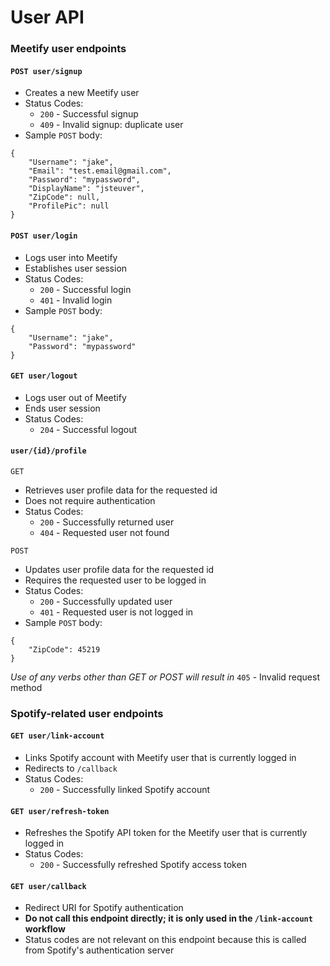 # User API

### Meetify user endpoints
#### `POST user/signup`
- Creates a new Meetify user
- Status Codes:
    - `200` - Successful signup
    - `409` - Invalid signup: duplicate user
- Sample `POST` body:  
```
{  
    "Username": "jake",
    "Email": "test.email@gmail.com",
    "Password": "mypassword",
    "DisplayName": "jsteuver",
    "ZipCode": null,
    "ProfilePic": null
}
```

#### `POST user/login`
- Logs user into Meetify
- Establishes user session
- Status Codes:
    - `200` - Successful login
    - `401` - Invalid login
- Sample `POST` body:
```
{
    "Username": "jake",
    "Password": "mypassword"
}
```

#### `GET user/logout`
- Logs user out of Meetify
- Ends user session
- Status Codes:
    - `204` - Successful logout

#### `user/{id}/profile`
`GET`
- Retrieves user profile data for the requested id
- Does not require authentication
- Status Codes:
    - `200` - Successfully returned user
    - `404` - Requested user not found

`POST`
- Updates user profile data for the requested id
- Requires the requested user to be logged in
 - Status Codes:
    - `200` - Successfully updated user
    - `401` - Requested user is not logged in
- Sample `POST` body:
```
{
    "ZipCode": 45219
}
```
*Use of any verbs other than GET or POST will result in* `405` - Invalid request method

### Spotify-related user endpoints
#### `GET user/link-account`
- Links Spotify account with Meetify user that is currently logged in
- Redirects to `/callback`
- Status Codes:
    - `200` - Successfully linked Spotify account

#### `GET user/refresh-token`
- Refreshes the Spotify API token for the Meetify user that is currently logged in
- Status Codes:
    - `200` - Successfully refreshed Spotify access token

#### `GET user/callback`
- Redirect URI for Spotify authentication
- **Do not call this endpoint directly; it is only used in the `/link-account` workflow**
- Status codes are not relevant on this endpoint because this is called from Spotify's authentication server
